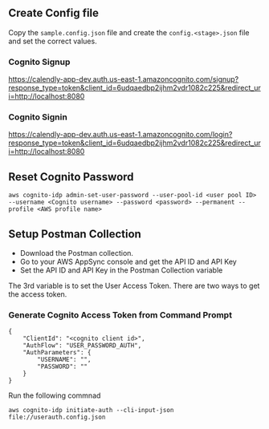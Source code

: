 ## Create Config file

Copy the `sample.config.json` file and create the `config.<stage>.json` file and set the correct values.

### Cognito Signup

https://calendly-app-dev.auth.us-east-1.amazoncognito.com/signup?response_type=token&client_id=6udqaedbp2ijhm2vdr1082c225&redirect_uri=http://localhost:8080

### Cognito Signin 

https://calendly-app-dev.auth.us-east-1.amazoncognito.com/login?response_type=token&client_id=6udqaedbp2ijhm2vdr1082c225&redirect_uri=http://localhost:8080

## Reset Cognito Password

```
aws cognito-idp admin-set-user-password --user-pool-id <user pool ID> --username <Cognito username> --password <password> --permanent --profile <AWS profile name>
```

## Setup Postman Collection

* Download the Postman collection.
* Go to your AWS AppSync console and get the API ID and API Key
* Set the API ID and API Key in the Postman Collection variable 

The 3rd variable is to set the User Access Token. There are two ways to get the access token.

### Generate Cognito Access Token from Command Prompt 

```
{
    "ClientId": "<cognito client id>", 
    "AuthFlow": "USER_PASSWORD_AUTH",
    "AuthParameters": {
        "USERNAME": "",
        "PASSWORD": ""
    }
}
```

Run the following commnad

```
aws cognito-idp initiate-auth --cli-input-json file://userauth.config.json
```
